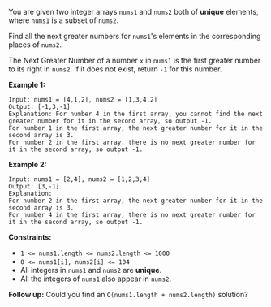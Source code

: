 You are given two integer arrays `nums1` and `nums2` both of **unique**
elements, where `nums1` is a subset of `nums2`.

Find all the next greater numbers for `nums1`'s elements in the corresponding
places of `nums2`.

The Next Greater Number of a number `x` in `nums1` is the first greater number
to its right in `nums2`. If it does not exist, return `-1` for this number.



**Example 1:**

    
    
    Input: nums1 = [4,1,2], nums2 = [1,3,4,2]
    Output: [-1,3,-1]
    Explanation: For number 4 in the first array, you cannot find the next greater number for it in the second array, so output -1.
    For number 1 in the first array, the next greater number for it in the second array is 3.
    For number 2 in the first array, there is no next greater number for it in the second array, so output -1.

**Example 2:**

    
    
    Input: nums1 = [2,4], nums2 = [1,2,3,4]
    Output: [3,-1]
    Explanation:
    For number 2 in the first array, the next greater number for it in the second array is 3.
    For number 4 in the first array, there is no next greater number for it in the second array, so output -1.



**Constraints:**

  * `1 <= nums1.length <= nums2.length <= 1000`
  * `0 <= nums1[i], nums2[i] <= 104`
  * All integers in `nums1` and `nums2` are **unique**.
  * All the integers of `nums1` also appear in `nums2`.



**Follow up:** Could you find an `O(nums1.length + nums2.length)` solution?

